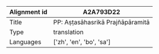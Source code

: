|Alignment id | A2A793D22
| --- | --- 
|Title | PP: Aṣṭasāhasrikā Prajñāpāramitā 
|Type | translation
|Languages | ['zh', 'en', 'bo', 'sa']